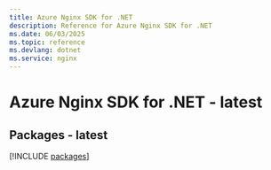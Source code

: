 ```yaml
---
title: Azure Nginx SDK for .NET
description: Reference for Azure Nginx SDK for .NET
ms.date: 06/03/2025
ms.topic: reference
ms.devlang: dotnet
ms.service: nginx
---
```

# Azure Nginx SDK for .NET - latest
## Packages - latest
[!INCLUDE [packages](nginx-index.md)]